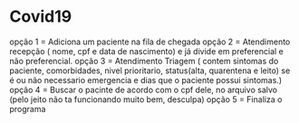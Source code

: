 # Covid19
opção 1 = Adiciona um paciente na fila de chegada
opção 2 =  Atendimento recepção ( nome, cpf e data de nascimento) e já divide em preferencial e não preferencial.
opção 3 = Atendimento Triagem ( contem sintomas do paciente, comorbidades, nivel prioritario, status(alta, quarentena e leito) se é ou não necessario emergencia e dias que o paciente possui sintomas.)
opção 4 = Buscar o pacinte de acordo com o cpf dele, no arquivo salvo (pelo jeito não ta funcionando muito bem, desculpa)
opção 5 = Finaliza o programa
